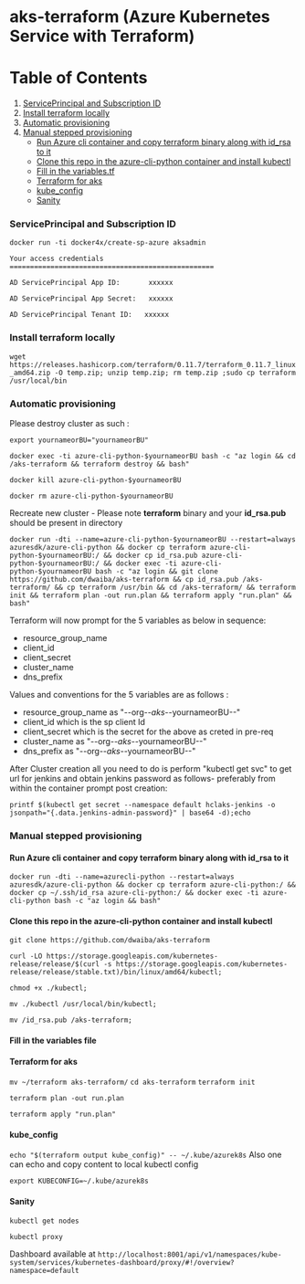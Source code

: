 # aks-terraform (Azure Kubernetes Service with Terraform)


Table of Contents
=================

1. [ServicePrincipal and Subscription ID](#serviceprincipal-and-subscription-id)
2. [Install terraform locally](#install-terraform-locally)
3. [Automatic provisioning](#automatic-provisioning)
4. [Manual stepped provisioning](#manual-stepped-provisioning)
   * [ Run Azure cli container and  copy terraform binary along with id_rsa to it](#run-azure-cli-container-and-copy-terraform-binary-along-with-id_rsa-to-it)
   * [Clone this repo in the azure-cli-python container and install kubectl](#clone-this-repo-in-the-azure-cli-python-container-and-install-kubectl)
   * [Fill in the variables.tf](#fill-in-the-variables-file)
   * [Terraform for aks](#terraform-for-aks)
   * [kube_config](#kube_config)
   * [Sanity](#sanity)

### ServicePrincipal and Subscription ID
`docker run -ti docker4x/create-sp-azure aksadmin`

`Your access credentials ==================================================`

`AD ServicePrincipal App ID:       xxxxxx `

`AD ServicePrincipal App Secret:   xxxxxx `

`AD ServicePrincipal Tenant ID:   xxxxxx`

### Install terraform locally
`wget https://releases.hashicorp.com/terraform/0.11.7/terraform_0.11.7_linux_amd64.zip -O temp.zip; unzip temp.zip; rm temp.zip ;sudo cp terraform /usr/local/bin`
### Automatic provisioning 
Please destroy cluster as such :

`export yournameorBU="yournameorBU"`

`docker exec -ti azure-cli-python-$yournameorBU bash -c "az login && cd /aks-terraform && terraform destroy && bash"`

`docker kill azure-cli-python-$yournameorBU`

`docker rm azure-cli-python-$yournameorBU`

Recreate new cluster - Please note **terraform** binary and your **id_rsa.pub** should be present in directory

`docker run -dti --name=azure-cli-python-$yournameorBU --restart=always azuresdk/azure-cli-python && docker cp terraform azure-cli-python-$yournameorBU:/ && docker cp id_rsa.pub azure-cli-python-$yournameorBU:/ && docker exec -ti azure-cli-python-$yournameorBU bash -c "az login && git clone https://github.com/dwaiba/aks-terraform && cp id_rsa.pub /aks-terraform/ && cp terraform /usr/bin && cd /aks-terraform/ && terraform init && terraform plan -out run.plan && terraform apply "run.plan" && bash"`

Terraform will now prompt for the 5 variables as below in sequence:

* resource_group_name
* client_id
* client_secret
* cluster_name
* dns_prefix

Values and conventions for the 5 variables are as follows : 

* resource_group_name as "--org--_aks_--yournameorBU--"
* client_id which is the sp client Id
* client_secret which is the secret for the above as creted in pre-req
* cluster_name as "--org--_aks_--yournameorBU--"
* dns_prefix as "--org--_aks_--yournameorBU--"
  
After Cluster creation  all you need to do is perform "kubectl get svc" to get url for jenkins and obtain jenkins password as follows- preferably from within the container prompt post creation:

`printf $(kubectl get secret --namespace default hclaks-jenkins -o jsonpath="{.data.jenkins-admin-password}" | base64 -d);echo`


### Manual stepped provisioning
#### Run Azure cli container and copy terraform binary along with id_rsa to it

`docker run -dti --name=azurecli-python --restart=always azuresdk/azure-cli-python && docker cp terraform azure-cli-python:/ && docker cp ~/.ssh/id_rsa azure-cli-python:/ && docker exec -ti azure-cli-python bash -c "az login && bash"`

#### Clone this repo in the azure-cli-python container and install kubectl
`git clone https://github.com/dwaiba/aks-terraform`

`curl -LO https://storage.googleapis.com/kubernetes-release/release/$(curl -s https://storage.googleapis.com/kubernetes-release/release/stable.txt)/bin/linux/amd64/kubectl;`

`chmod +x ./kubectl;`

`mv ./kubectl /usr/local/bin/kubectl;`

`mv /id_rsa.pub /aks-terraform;`

#### Fill in the variables file

#### Terraform for aks
`mv ~/terraform aks-terraform/`
`cd aks-terraform`
`terraform init`

`terraform plan -out run.plan`

`terraform apply "run.plan"`

#### kube_config
`echo "$(terraform output kube_config)" -- ~/.kube/azurek8s`
Also one can echo and copy content to local kubectl config

`export KUBECONFIG=~/.kube/azurek8s`

#### Sanity
`kubectl get nodes`

`kubectl proxy`

Dashboard available at `http://localhost:8001/api/v1/namespaces/kube-system/services/kubernetes-dashboard/proxy/#!/overview?namespace=default`
